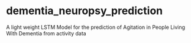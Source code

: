 # dementia_neuropsy_prediction
A light weight LSTM Model for the prediction of Agitation in People Living With Dementia from activity data 
